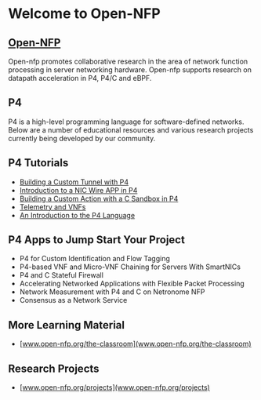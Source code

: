 Welcome to Open-NFP
==================

[Open-NFP](http://open-nfp.org/)
------------------------------------
Open-nfp promotes collaborative research in the area of network function processing in server networking hardware. Open-nfp supports research on datapath acceleration in P4, P4/C and eBPF.

P4
---
P4 is a high-level programming language for software-defined networks. Below are a number of educational resources and various research projects currently being developed by our community.

P4 Tutorials 
------------
- [Building a Custom Tunnel with P4](https://github.com/open-nfpsw/p4_basic_lb_metering_nic)
- [Introduction to a NIC Wire APP in P4](https://github.com/open-nfpsw/p4wire)
- [Building a Custom Action with a C Sandbox in P4](https://github.com/open-nfpsw/c_packetprocessing)
- [Telemetry and VNFs](https://github.com/open-nfpsw/vnf_telemetry_lab)
- [An Introduction to the P4 Language](http://open-nfp.org/documents/54/iee_nfv_conference_p4tutorial_SRFpcZX.pdf)

P4 Apps to Jump Start Your Project
-------------------------------------------------
- P4 for Custom Identification and Flow Tagging
- P4-based VNF and Micro-VNF Chaining for Servers With SmartNICs
 - P4 and C Stateful Firewall
- Accelerating Networked Applications with Flexible Packet Processing
- Network Measurement with P4 and C on Netronome NFP​
- Consensus as a Network Service​

More Learning Material
---------------------------------
- [www.open-nfp.org/the-classroom](www.open-nfp.org/the-classroom)
 
Research Projects
------------------------
- [www.open-nfp.org/projects](www.open-nfp.org/projects)

